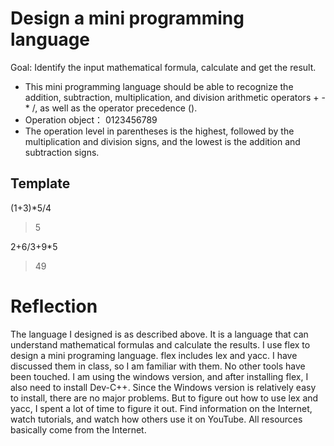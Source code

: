 # Design a mini programming language


Goal: Identify the input mathematical formula, calculate and get the result.

- This mini programming language should be able to recognize the addition, subtraction, multiplication, and division arithmetic operators + - * /, as well as the operator precedence ().
- Operation object： 0123456789
- The operation level in parentheses is the highest, followed by the multiplication and division signs, and the lowest is the addition and subtraction signs.

## Template

(1+3)*5/4 

>5

2+6/3+9*5 

>49




# Reflection

The language I designed is as described above. It is a language that can understand mathematical formulas and calculate the results.
I use flex to design a mini programing language.
flex includes lex and yacc. I have discussed them in class, so I am familiar with them. No other tools have been touched. 
I am using the windows version, and after installing flex, I also need to install Dev-C++. Since the Windows version is relatively easy to install, there are no major problems.
But to figure out how to use lex and yacc, I spent a lot of time to figure it out. Find information on the Internet, watch tutorials, and watch how others use it on YouTube. All resources basically come from the Internet.
